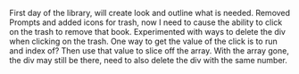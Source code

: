 First day of the library, will create look and outline what is needed.
Removed Prompts and added icons for trash, now I need to cause the ability to click on the trash to remove that book.
Experimented with ways to delete the div when clicking on the trash.
One way to get the value of the click is to run and index of? Then use that value to slice off the array. With the array gone, the div may still be there, need to also delete the div with the same number.
